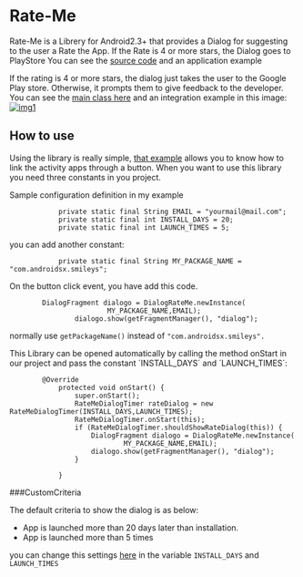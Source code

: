 Rate-Me
=======

Rate-Me is a Librery for Android2.3+ that provides a Dialog for suggesting to the user a Rate the App. If the Rate is 4 or more stars, the Dialog goes to PlayStore
You can see the [source code](https://github.com/androidsx/rate-me/blob/change-Readme/LibraryRateMe/src/com/androidsx/rateme/DialogRateMe.java) and an application example 

If the rating is 4 or more stars, the dialog just takes the user to the Google Play store. Otherwise, it prompts them to give feedback to the developer.
You can see the [main class here](https://github.com/androidsx/rate-me/blob/change-Readme/LibraryRateMe/src/com/androidsx/rateme/DialogRateMe.java) and an integration example in this image:
[![img1](https://raw.githubusercontent.com/androidsx/rate-me/master/images-readme/image.png)]()

## How to use

Using the library is really simple, [that example](https://github.com/androidsx/rate-me/blob/change-Readme/RateMe/src/com/androidsx/rateme/demo2/HelloWorldActivity.java)  allows you to know how to link the activity apps through a button.
When you want to use this library you need three constants in you project.

Sample configuration definition in my example

				private static final String EMAIL = "yourmail@mail.com";
			    private static final int INSTALL_DAYS = 20;
			    private static final int LAUNCH_TIMES = 5;

you can add another constant:

				private static final String MY_PACKAGE_NAME = "com.androidsx.smileys";
				
On the button click event, you have add this code.

			DialogFragment dialogo = DialogRateMe.newInstance(
				            MY_PACKAGE_NAME,EMAIL);
			        dialogo.show(getFragmentManager(), "dialog");
     
normally use `getPackageName()` instead of `"com.androidsx.smileys".`

This Library can be opened automatically by calling the method onStart in our project and pass the constant ´INSTALL_DAYS´ and ´LAUNCH_TIMES´:

			@Override
			    protected void onStart() {
			        super.onStart();
			        RateMeDialogTimer rateDialog = new RateMeDialogTimer(INSTALL_DAYS,LAUNCH_TIMES);
			        RateMeDialogTimer.onStart(this);
			        if (RateMeDialogTimer.shouldShowRateDialog(this)) {
			            DialogFragment dialogo = DialogRateMe.newInstance(
			                    MY_PACKAGE_NAME,EMAIL);
			            dialogo.show(getFragmentManager(), "dialog");
			        }
        
			    }			

###CustomCriteria

The default criteria to show the dialog is as below:

* App is launched more than 20 days later than installation.
* App is launched more than 5 times

you can change this settings [here](https://github.com/androidsx/rate-me/blob/change-Readme/RateMe/src/com/androidsx/rateme/demo2/HelloWorldActivity.java) in the variable `INSTALL_DAYS` and `LAUNCH_TIMES`
